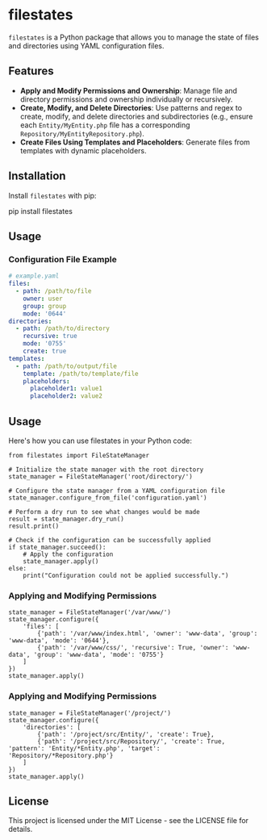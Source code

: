 # filestates

`filestates` is a Python package that allows you to manage the state of files and directories using YAML configuration files.

## Features

- **Apply and Modify Permissions and Ownership**: Manage file and directory permissions and ownership individually or recursively.
- **Create, Modify, and Delete Directories**: Use patterns and regex to create, modify, and delete directories and subdirectories (e.g., ensure each `Entity/MyEntity.php` file has a corresponding `Repository/MyEntityRepository.php`).
- **Create Files Using Templates and Placeholders**: Generate files from templates with dynamic placeholders.

## Installation

Install `filestates` with pip:

pip install filestates

## Usage

### Configuration File Example

```yaml
# example.yaml
files:
  - path: /path/to/file
    owner: user
    group: group
    mode: '0644'
directories:
  - path: /path/to/directory
    recursive: true
    mode: '0755'
    create: true
templates:
  - path: /path/to/output/file
    template: /path/to/template/file
    placeholders:
      placeholder1: value1
      placeholder2: value2
```

## Usage

Here's how you can use filestates in your Python code:

```
from filestates import FileStateManager

# Initialize the state manager with the root directory
state_manager = FileStateManager('root/directory/')

# Configure the state manager from a YAML configuration file
state_manager.configure_from_file('configuration.yaml')

# Perform a dry run to see what changes would be made
result = state_manager.dry_run()
result.print()

# Check if the configuration can be successfully applied
if state_manager.succeed():
    # Apply the configuration
    state_manager.apply()
else:
    print("Configuration could not be applied successfully.")

```

### Applying and Modifying Permissions

```
state_manager = FileStateManager('/var/www/')
state_manager.configure({
    'files': [
        {'path': '/var/www/index.html', 'owner': 'www-data', 'group': 'www-data', 'mode': '0644'},
        {'path': '/var/www/css/', 'recursive': True, 'owner': 'www-data', 'group': 'www-data', 'mode': '0755'}
    ]
})
state_manager.apply()
```

### Applying and Modifying Permissions

```
state_manager = FileStateManager('/project/')
state_manager.configure({
    'directories': [
        {'path': '/project/src/Entity/', 'create': True},
        {'path': '/project/src/Repository/', 'create': True, 'pattern': 'Entity/*Entity.php', 'target': 'Repository/*Repository.php'}
    ]
})
state_manager.apply()
```

## License

This project is licensed under the MIT License - see the LICENSE file for details.
